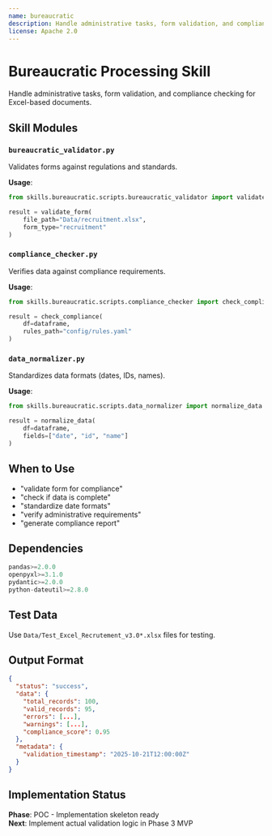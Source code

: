 ```yaml
---
name: bureaucratic
description: Handle administrative tasks, form validation, and compliance checking for Excel-based documents. Use when validating forms against regulations, checking data completeness, verifying compliance, or generating administrative reports.
license: Apache 2.0
---
```


# Bureaucratic Processing Skill

Handle administrative tasks, form validation, and compliance checking for Excel-based documents.

## Skill Modules

### `bureaucratic_validator.py`
Validates forms against regulations and standards.

**Usage**:
```python
from skills.bureaucratic.scripts.bureaucratic_validator import validate_form

result = validate_form(
    file_path="Data/recruitment.xlsx",
    form_type="recruitment"
)
```

### `compliance_checker.py`
Verifies data against compliance requirements.

**Usage**:
```python
from skills.bureaucratic.scripts.compliance_checker import check_compliance

result = check_compliance(
    df=dataframe,
    rules_path="config/rules.yaml"
)
```

### `data_normalizer.py`
Standardizes data formats (dates, IDs, names).

**Usage**:
```python
from skills.bureaucratic.scripts.data_normalizer import normalize_data

result = normalize_data(
    df=dataframe,
    fields=["date", "id", "name"]
)
```

## When to Use

- "validate form for compliance"
- "check if data is complete"
- "standardize date formats"
- "verify administrative requirements"
- "generate compliance report"

## Dependencies

```python
pandas>=2.0.0
openpyxl>=3.1.0
pydantic>=2.0.0
python-dateutil>=2.8.0
```

## Test Data

Use `Data/Test_Excel_Recrutement_v3.0*.xlsx` files for testing.

## Output Format

```json
{
  "status": "success",
  "data": {
    "total_records": 100,
    "valid_records": 95,
    "errors": [...],
    "warnings": [...],
    "compliance_score": 0.95
  },
  "metadata": {
    "validation_timestamp": "2025-10-21T12:00:00Z"
  }
}
```

## Implementation Status

**Phase**: POC - Implementation skeleton ready  
**Next**: Implement actual validation logic in Phase 3 MVP

